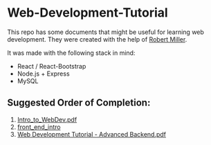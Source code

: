 # Web-Development-Tutorial


This repo has some documents that might be useful for learning web development. They were created with the help of [Robert Miller](https://github.com/mill0851). 

It was made with the following stack in mind:
* React / React-Bootstrap
* Node.js + Express
* MySQL

## Suggested Order of Completion:
1. [Intro_to_WebDev.pdf](https://github.com/noahapursell/Web-Development-Tutorial/blob/main/Intro_to_WebDev.pdf)
2. [front_end_intro](https://github.com/mill0851/Web_Dev_Tutorials/blob/main/Front_End_Dev_Intro.pdf)
3. [Web Development Tutorial - Advanced Backend.pdf](https://github.com/noahapursell/Web-Development-Tutorial/blob/main/Web%20Development%20Tutorial%20-%20Advanced%20Backend.pdf)
